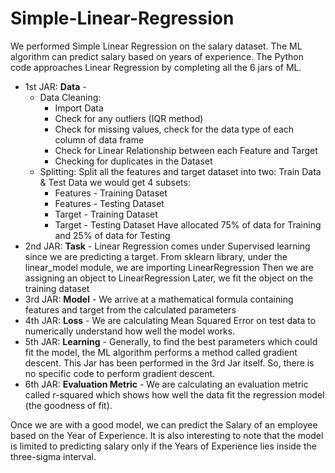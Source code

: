 # Simple-Linear-Regression
We performed Simple Linear Regression on the salary dataset. The ML algorithm can predict salary based on years of experience. The Python code approaches Linear Regression by completing all the 6 jars of ML.
- 1st JAR: **Data** - 
  - Data Cleaning:
    - Import Data
    - Check for any outliers (IQR method)
    - Check for missing values, check for the data type of each column of data frame
    - Check for Linear Relationship between each Feature and Target
    - Checking for duplicates in the Dataset
  - Splitting:
    Split all the features and target dataset into two: Train Data & Test Data
    we would get 4 subsets:
      - Features - Training Dataset
      - Features - Testing Dataset
      - Target - Training Dataset 
      - Target - Testing Dataset
    Have allocated 75% of data for Training and 25% of data for Testing
- 2nd JAR: **Task** - 
  Linear Regression comes under Supervised learning since we are predicting a target.
  From sklearn library, under the linear_model module, we are importing LinearRegression
  Then we are assigning an object to LinearRegression
  Later, we fit the object on the training dataset
- 3rd JAR: **Model** -
  We arrive at a mathematical formula containing features and target from the calculated parameters 
- 4th JAR: **Loss** - 
  We are calculating Mean Squared Error on test data to numerically understand how well the model works.
- 5th JAR: **Learning** -
  Generally, to find the best parameters which could fit the model, the ML algorithm performs a method called gradient descent.
  This Jar has been performed in the 3rd Jar itself. So, there is no specific code to perform gradient descent.
- 6th JAR: **Evaluation Metric** -
   We are calculating an evaluation metric called r-squared which shows how well the data fit the regression model (the goodness of fit).
   
Once we are with a good model, we can predict the Salary of an employee based on the Year of Experience.
It is also interesting to note that the model is limited to predicting salary only if the Years of Experience lies inside the three-sigma interval.
